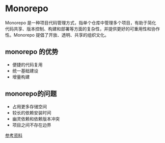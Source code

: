 # Monorepo
Monorepo 是一种项目代码管理方式，指单个仓库中管理多个项目，有助于简化代码共享、版本控制、构建和部署等方面的复杂性，并提供更好的可重用性和协作性。Monorepo 提倡了开放、透明、共享的组织文化。

## monorepo 的优势
 - 便捷的代码复用
 - 统一基础建设
 - 增量构建

 ## monorepo的问题
 - 占用更多存储空间
 - 较长的依赖安装时间
 - 幽灵依赖和依赖版本冲突
 - 项目之间不存在边界

 [参考资料](https://juejin.cn/post/7291133485845823525)